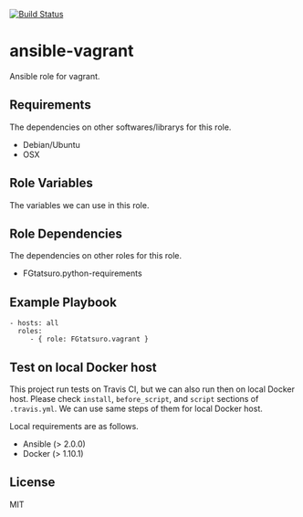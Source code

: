 [![Build Status](https://travis-ci.org/FGtatsuro/ansible-vagrant.svg?branch=master)](https://travis-ci.org/FGtatsuro/ansible-vagrant)

ansible-vagrant
====================================

Ansible role for vagrant.

Requirements
------------

The dependencies on other softwares/librarys for this role.

- Debian/Ubuntu
- OSX

Role Variables
--------------

The variables we can use in this role.

Role Dependencies
-----------------

The dependencies on other roles for this role.

- FGtatsuro.python-requirements

Example Playbook
----------------

    - hosts: all
      roles:
         - { role: FGtatsuro.vagrant }

Test on local Docker host
-------------------------

This project run tests on Travis CI, but we can also run then on local Docker host.
Please check `install`, `before_script`, and `script` sections of `.travis.yml`. 
We can use same steps of them for local Docker host.

Local requirements are as follows.

- Ansible (> 2.0.0)
- Docker (> 1.10.1)

License
-------

MIT
